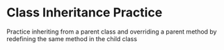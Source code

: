 # Class Inheritance Practice

Practice inheriting from a parent class and overriding a parent method by redefining the same method in the child class
